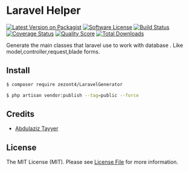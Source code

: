 # Laravel Helper

[![Latest Version on Packagist][ico-version]][link-packagist]
[![Software License][ico-license]](LICENSE.md)
[![Build Status][ico-travis]][link-travis]
[![Coverage Status][ico-scrutinizer]][link-scrutinizer]
[![Quality Score][ico-code-quality]][link-code-quality]
[![Total Downloads][ico-downloads]][link-downloads]

Generate the main classes that laravel use to work with database . Like model,controller,request,blade forms.

## Install


``` bash
$ composer require zezont4/LaravelGenerator

$ php artisan vendor:publish --tag=public --force
```

## Credits

- [Abdulaziz Tayyer][link-author]

## License

The MIT License (MIT). Please see [License File](LICENSE.md) for more information.

[ico-version]: https://img.shields.io/packagist/v/zezont4/LaravelGenerator.svg?style=flat-square
[ico-license]: https://img.shields.io/badge/license-MIT-brightgreen.svg?style=flat-square
[ico-travis]: https://img.shields.io/travis/zezont4/LaravelGenerator/master.svg?style=flat-square
[ico-scrutinizer]: https://img.shields.io/scrutinizer/coverage/g/zezont4/LaravelGenerator.svg?style=flat-square
[ico-code-quality]: https://img.shields.io/scrutinizer/g/zezont4/LaravelGenerator.svg?style=flat-square
[ico-downloads]: https://img.shields.io/packagist/dt/zezont4/LaravelGenerator.svg?style=flat-square

[link-packagist]: https://packagist.org/packages/zezont4/LaravelGenerator
[link-travis]: https://travis-ci.org/zezont4/LaravelGenerator
[link-scrutinizer]: https://scrutinizer-ci.com/g/zezont4/LaravelGenerator/code-structure
[link-code-quality]: https://scrutinizer-ci.com/g/zezont4/LaravelGenerator
[link-downloads]: https://packagist.org/packages/zezont4/LaravelGenerator
[link-author]: https://github.com/zezont4
[link-contributors]: ../../contributors
